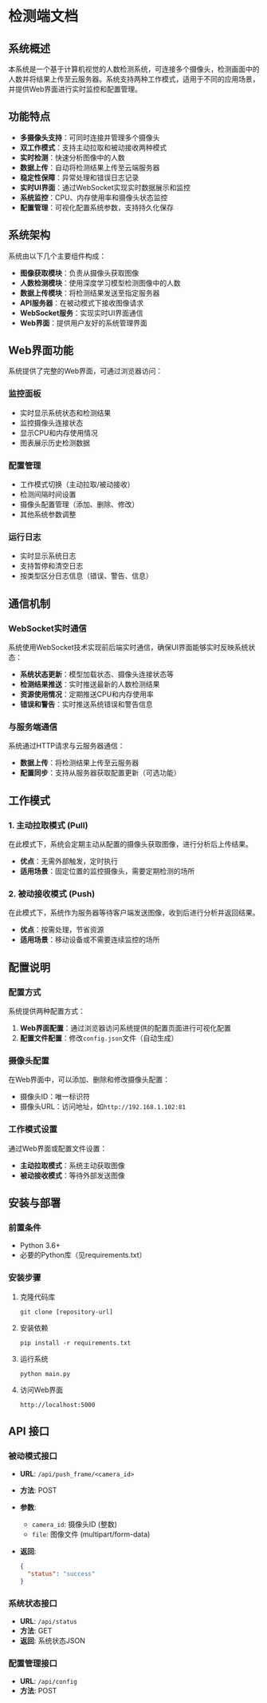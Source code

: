 # 检测端文档

## 系统概述

本系统是一个基于计算机视觉的人数检测系统，可连接多个摄像头，检测画面中的人数并将结果上传至云服务器。系统支持两种工作模式，适用于不同的应用场景，并提供Web界面进行实时监控和配置管理。

## 功能特点

- **多摄像头支持**：可同时连接并管理多个摄像头
- **双工作模式**：支持主动拉取和被动接收两种模式
- **实时检测**：快速分析图像中的人数
- **数据上传**：自动将检测结果上传至云端服务器
- **稳定性保障**：异常处理和错误日志记录
- **实时UI界面**：通过WebSocket实现实时数据展示和监控
- **系统监控**：CPU、内存使用率和摄像头状态监控
- **配置管理**：可视化配置系统参数，支持持久化保存

## 系统架构

系统由以下几个主要组件构成：

- **图像获取模块**：负责从摄像头获取图像
- **人数检测模块**：使用深度学习模型检测图像中的人数
- **数据上传模块**：将检测结果发送至指定服务器
- **API服务器**：在被动模式下接收图像请求
- **WebSocket服务**：实现实时UI界面通信
- **Web界面**：提供用户友好的系统管理界面

## Web界面功能

系统提供了完整的Web界面，可通过浏览器访问：

### 监控面板
- 实时显示系统状态和检测结果
- 监控摄像头连接状态
- 显示CPU和内存使用情况
- 图表展示历史检测数据

### 配置管理
- 工作模式切换（主动拉取/被动接收）
- 检测间隔时间设置
- 摄像头配置管理（添加、删除、修改）
- 其他系统参数调整

### 运行日志
- 实时显示系统日志
- 支持暂停和清空日志
- 按类型区分日志信息（错误、警告、信息）

## 通信机制

### WebSocket实时通信
系统使用WebSocket技术实现前后端实时通信，确保UI界面能够实时反映系统状态：

- **系统状态更新**：模型加载状态、摄像头连接状态等
- **检测结果推送**：实时推送最新的人数检测结果
- **资源使用情况**：定期推送CPU和内存使用率
- **错误和警告**：实时推送系统错误和警告信息

### 与服务端通信
系统通过HTTP请求与云服务器通信：

- **数据上传**：将检测结果上传至云服务器
- **配置同步**：支持从服务器获取配置更新（可选功能）

## 工作模式

### 1. 主动拉取模式 (Pull)

在此模式下，系统会定期主动从配置的摄像头获取图像，进行分析后上传结果。

- **优点**：无需外部触发，定时执行
- **适用场景**：固定位置的监控摄像头，需要定期检测的场所

### 2. 被动接收模式 (Push)

在此模式下，系统作为服务器等待客户端发送图像，收到后进行分析并返回结果。

- **优点**：按需处理，节省资源
- **适用场景**：移动设备或不需要连续监控的场所

## 配置说明

### 配置方式

系统提供两种配置方式：

1. **Web界面配置**：通过浏览器访问系统提供的配置页面进行可视化配置
2. **配置文件配置**：修改`config.json`文件（自动生成）

### 摄像头配置

在Web界面中，可以添加、删除和修改摄像头配置：
- 摄像头ID：唯一标识符
- 摄像头URL：访问地址，如`http://192.168.1.102:81`

### 工作模式设置

通过Web界面或配置文件设置：
- **主动拉取模式**：系统主动获取图像
- **被动接收模式**：等待外部发送图像

## 安装与部署

### 前置条件

- Python 3.6+
- 必要的Python库（见requirements.txt）

### 安装步骤

1. 克隆代码库
   
   ```
   git clone [repository-url]
   ```

2. 安装依赖
   
   ```
   pip install -r requirements.txt
   ```

3. 运行系统
   
   ```
   python main.py
   ```

4. 访问Web界面
   
   ```
   http://localhost:5000
   ```

## API 接口

### 被动模式接口

- **URL**: `/api/push_frame/<camera_id>`
- **方法**: POST
- **参数**: 
  - `camera_id`: 摄像头ID (整数)
  - `file`: 图像文件 (multipart/form-data)
- **返回**: 
  
  ```json
  {
    "status": "success"
  }
  ```

### 系统状态接口

- **URL**: `/api/status`
- **方法**: GET
- **返回**: 系统状态JSON

### 配置管理接口

- **URL**: `/api/config`
- **方法**: POST